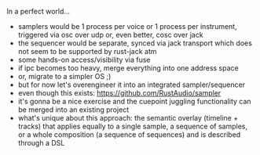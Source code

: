 In a perfect world...
* samplers would be 1 process per voice or 1 process per instrument,
  triggered via osc over udp or, even better, cosc over jack
* the sequencer would be separate, synced via jack transport which does not
  seem to be supported by rust-jack atm
* some hands-on access/visibility via fuse
* if ipc becomes too heavy, merge everything into one address space
* or, migrate to a simpler OS ;)
* but for now let's overengineer it into an integrated sampler/sequencer
* even though this exists: https://github.com/RustAudio/sampler
* it's gonna be a nice exercise and the cuepoint juggling functionality
  can be merged into an existing project
* what's unique about this approach: the semantic overlay (timeline + tracks)
  that applies equally to a single sample, a sequence of samples, or a whole
  composition (a sequence of sequences) and is described through a DSL
